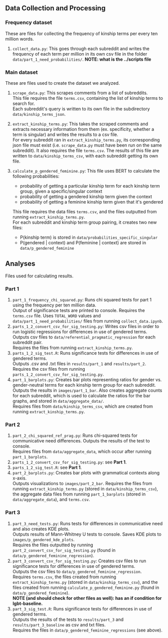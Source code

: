 ## Data Collection and Processing

### Frequency dataset
These are files for collecting the frequency of kinship terms per every ten million words.   
1. `collect_data.py`: This goes through each subreddit and writes the frequency of each
  term per million in its own csv file in the folder `data/part_1_need_probabilities/`.
    **NOTE: what is the ../scripts file**

### Main dataset
These are files used to create the dataset we analyzed. 
1. `scrape_data.py`: This scrapes comments  from a list of subreddits.  
    This file requires the file `terms.csv`, containing the list of kinship terms to search for.  
    Each subreddit's query is written to its own file in the subdirectory `data/kinship_terms_json`.
2. `extract_kinship_terms.py`: This takes the scraped comments and extracts necessary information from them
    (ex. specificity, whether a term is singular) and writes the results to a csv file.  
    For every subreddit ran in `extract_kinship_terms.py`, its corresponding json file must exist (i.e. `scrape_data.py`
    must have been run on the same subreddit). It also requires the file `terms.csv`.
    The results of this file are written to `data/kinship_terms_csv`, with each subreddit getting its own file.  
3. `calculate_p_gendered_feminine.py`: This file uses BERT to calculate the following probabilities:
    * probability of getting a particular kinship term for each kinship term group, given a specific/singular context
    * probability of getting a gendered kinship term given the context
    * probability of getting a feminine kinship term given that it's gendered  

    This file requires the data files `terms.csv`, and the files outputted from running `extract_kinship_terms.py`.   
For each subreddit and kinship term group pairing, it creates two new files: 
    * P(kinship term) is stored in `data/probabilities_specific_singular`
    * P(gendered | context) and P(feminine | context) are stored in `data/p_gendered_feminine`

## Analyses
Files used for calculating results.  

### Part 1
1. `part_1_frequency_chi_squared.py`: Runs chi squared tests for part 1 using the frequency per ten million data.   
    Output of significance tests are printed to console. 
    Requires the `terms.csv` file. Uses `TOTAL_WORD` values and `data/part_1_need_probabilities/` files from running `collect_data.ipynb`.  
2. `parts_1_2_convert_csv_for_sig_testing.py`: Writes csv files in order to run logistic regressions for differences in use of gendered terms.    
    Outputs csv files to `data/referential_pragmatic_regression` for each subreddit pair.  
    Requires the files from running `extract_kinship_terms.py`.    
3. `parts_1_2_sig_test.R`: Runs significance tests for differences in use of gendered terms.  
    Outputs .csv and .txt files in `results/part_1` and `results/part_2`.  
    Requires the csv files from running `parts_1_2_convert_csv_for_sig_testing.py`.   
4. `part_1_barplots.py`: Creates bar plots representing ratios for gender vs. gender-neutral terms for each kinship 
    term group for each subreddit.  
    Outputs the results in `images/part_1_bar`. Also creates aggregate counts for each subreddit, which is used to
    calculate the ratios for the bar graphs, and stored in `data/aggregate_data/`.  
    Requires files from `data/kinship_terms_csv`, which are created from running `extract_kinship_terms.py`.
### Part 2
1. `part_2_chi_squared_ref_prag.py`: Runs chi-squared tests for communicative need differences. 
    Outputs the results of the test to console.  
    Requires files from `data/aggregate_data`, which occur after running `part_1_barplots`.   
2. `parts_1_2_convert_csv_for_sig_testing.py`: see **Part 1**. 
3. `parts_1_2_sig_test.R`: see **Part 1**. 
4. `part_2_barplots.py`: Creates bar plots with grammatical contexts along x-axis.  
    Outputs visualizations to `images/part_2_bar`. 
    Requires the files from running `extract_kinship_terms.py` (stored in `data/kinship_terms_csv`),
    the aggregate data files from running `part_1_barplots` (stored in `data/aggregate_data`), and `terms.csv`. 
### Part 3
1. `part_3_need_tests.py`: Runs tests for differences in communicative need and also creates KDE plots.  
    Outputs results of Mann-Whitney U tests to console. Saves KDE plots to `images/p_gendered_kde_plots`.  
    Requires the files outputted by running `part_2_convert_csv_for_sig_testing.py` (found in `data/p_gendered_feminine_regression`).  
2. `part_3_convert_csv_for_sig_testing.py`: Creates csv files to run significance tests for differences in use of gendered terms.  
    Outputs the csv files to `data/p_gendered_feminine_regression`.   
    Requires `terms.csv`, the files created from running `extract_kinship_terms.py` (stored in `data/kinship_terms_csv`),
    and the files created from running `calculate_p_gendered_feminine.py` (found in `data/p_gendered_feminine`).  
    **NOTE (and should check for other files as well): has an if condition for lgbt-baseline.**  
3. `part_3_sig_test.R`: Runs significance tests for differences in use of gendered terms.  
    Outputs the results of the tests to `results/part_3` and `results/part_3_baseline` as csv and txt files.  
    Requires the files in `data/p_gendered_feminine_regressions` (see above).
